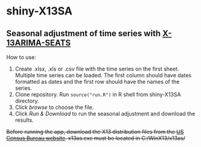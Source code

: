 # shiny-X13SA
## Seasonal adjustment of time series with [X-13ARIMA-SEATS](https://www.census.gov/srd/www/x13as/)

How to use:

1. Create .xlsx, .xls or .csv file with the time series on the first sheet. Multiple time series can be loaded. The first column should have dates formatted as dates and the first row should have the names of the series. 
2. Clone repository. Run `source("run.R")` in R shell from shiny-X13SA directory.
3. Click *browse* to choose the file.
4. Click *Run & Download* to run the seasonal adjustment and download the results.

~~Before running the app, download the X13 distribution files from the [US Census Bureau website](https://www.census.gov/srd/www/winx13/winx13_down.html). x13as.exe must be located in C:/WinX13/x13as/~~ 
